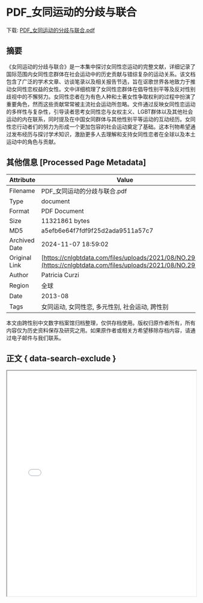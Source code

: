 # PDF_女同运动的分歧与联合

<!-- tcd_download_link -->
下载: [PDF_女同运动的分歧与联合.pdf](PDF_女同运动的分歧与联合.pdf)
<!-- tcd_download_link_end -->

## 摘要

<!-- tcd_abstract -->
《女同运动的分歧与联合》是一本集中探讨女同性恋运动的完整文献，详细记录了国际范围内女同性恋群体在社会运动中的历史贡献与错综复杂的运动关系。该文档包含了广泛的学术文章、访谈笔录以及相关报告节选，旨在讴歌世界各地致力于推动女同性恋权益的女性。文中详细梳理了女同性恋群体在倡导性别平等及反对性别歧视中的不懈努力。女同性恋者在为有色人种和土著女性争取权利的过程中扮演了重要角色，然而这些贡献常常被主流社会运动所忽略。文件通过反映女同性恋运动的多样性与复杂性，引导读者思考女同性恋与女权主义、LGBT群体以及其他社会运动的内在联系，同时提及在中国女同群体与其他性别平等运动的互动经历。女同性恋行动者们的努力为形成一个更加包容的社会运动奠定了基础。这本刊物希望通过发布经历与探讨学术知识，激励更多人去理解和支持女同性恋者在全球以及本土运动中的角色与贡献。

<!-- tcd_abstract_end -->

## 其他信息 [Processed Page Metadata]

| Attribute       | Value                                  |
|-----------------|----------------------------------------|
| Filename        | PDF_女同运动的分歧与联合.pdf                             |
| Type            | document                                 |
| Format          | PDF Document                               |
| Size            | 11321861 bytes                           |
| MD5             | a5efb6e64f7fdf9f25d2ada9511a57c7                                  |
| Archived Date   | 2024-11-07 18:59:02                             |
| Original Link   | [https://cnlgbtdata.com/files/uploads/2021/08/NO.29.pdf](https://cnlgbtdata.com/files/uploads/2021/08/NO.29.pdf)                         |
| Author          | Patricia Curzi                               |
| Region          | 全球                               |
| Date            | 2013-08                                 |
| Tags            | 女同运动, 女同性恋, 多元性别, 社会运动, 跨性别                                 |

本文由跨性别中文数字档案馆归档整理，仅供存档使用。版权归原作者所有，所有内容仅为历史资料保存及研究之用。如果原作者或相关方希望移除存档内容，请通过电子邮件与我们联系。

## 正文 { data-search-exclude }

<!-- tcd_main_text -->
<iframe src="../PDF_女同运动的分歧与联合.pdf" width="100%" height="600px">
    <p>无法显示PDF，请下载查看。</p>
</iframe>
<!-- tcd_main_text_end -->

